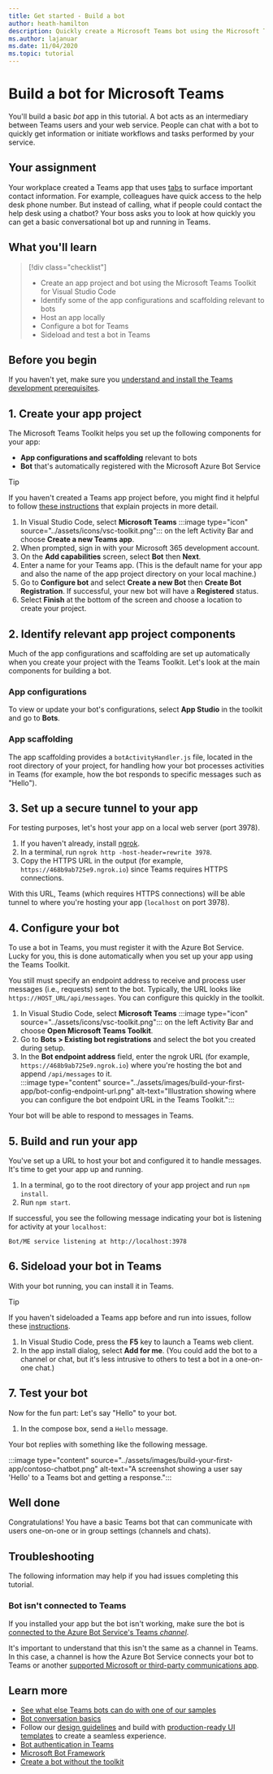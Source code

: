 ```yaml
---
title: Get started - Build a bot
author: heath-hamilton
description: Quickly create a Microsoft Teams bot using the Microsoft Teams Toolkit.
ms.author: lajanuar
ms.date: 11/04/2020
ms.topic: tutorial
---
```

# Build a bot for Microsoft Teams

You'll build a basic *bot* app in this tutorial. A bot acts as an intermediary between Teams users and your web service. People can chat with a bot to quickly get information or initiate workflows and tasks performed by your service.

## Your assignment

Your workplace created a Teams app that uses [tabs](../build-your-first-app/build-personal-tab.md) to surface important contact information. For example, colleagues have quick access to the help desk phone number. But instead of calling, what if people could contact the help desk using a chatbot? Your boss asks you to look at how quickly you can get a basic conversational bot up and running in Teams.

## What you'll learn

> [!div class="checklist"]
>
> * Create an app project and bot using the Microsoft Teams Toolkit for Visual Studio Code
> * Identify some of the app configurations and scaffolding relevant to bots
> * Host an app locally
> * Configure a bot for Teams
> * Sideload and test a bot in Teams

## Before you begin

If you haven't yet, make sure you [understand and install the Teams development prerequisites](build-first-app-overview.md#get-prerequisites).

## 1. Create your app project

The Microsoft Teams Toolkit helps you set up the following components for your app:

* **App configurations and scaffolding** relevant to bots
* **Bot** that's automatically registered with the Microsoft Azure Bot Service

> [!TIP]
> If you haven't created a Teams app project before, you might find it helpful to follow [these instructions](../build-your-first-app/build-and-run.md) that explain projects in more detail.

1. In Visual Studio Code, select **Microsoft Teams** :::image type="icon" source="../assets/icons/vsc-toolkit.png"::: on the left Activity Bar and choose **Create a new Teams app**.
1. When prompted, sign in with your Microsoft 365 development account.
1. On the **Add capabilities** screen, select **Bot** then **Next**.
1. Enter a name for your Teams app. (This is the default name for your app and also the name of the app project directory on your local machine.)
1. Go to **Configure bot** and select **Create a new Bot** then **Create Bot Registration**. If successful, your new bot will have a **Registered** status.
1. Select **Finish** at the bottom of the screen and choose a location to create your project.

## 2. Identify relevant app project components

Much of the app configurations and scaffolding are set up automatically when you create your project with the Teams Toolkit. Let's look at the main components for building a bot.

### App configurations

To view or update your bot's configurations, select **App Studio** in the toolkit and go to **Bots**.

### App scaffolding

The app scaffolding provides a `botActivityHandler.js` file, located in the root directory of your project, for handling how your bot processes activities in Teams (for example, how the bot responds to specific messages such as "Hello").

## 3. Set up a secure tunnel to your app

For testing purposes, let's host your app on a local web server (port 3978).

1. If you haven't already, install [ngrok](https://ngrok.com/download).
1. In a terminal, run `ngrok http -host-header=rewrite 3978`.
1. Copy the HTTPS URL in the output (for example, `https://468b9ab725e9.ngrok.io`) since Teams requires HTTPS connections.

With this URL, Teams (which requires HTTPS connections) will be able tunnel to where you're hosting your app (`localhost` on port 3978).

## 4. Configure your bot

To use a bot in Teams, you must register it with the Azure Bot Service. Lucky for you, this is done automatically when you set up your app using the Teams Toolkit.

You still must specify an endpoint address to receive and process user messages (i.e., requests) sent to the bot. Typically, the URL looks like `https://HOST_URL/api/messages`. You can configure this quickly in the toolkit.

1. In Visual Studio Code, select **Microsoft Teams** :::image type="icon" source="../assets/icons/vsc-toolkit.png"::: on the left Activity Bar and choose **Open Microsoft Teams Toolkit**.
1. Go to **Bots > Existing bot registrations** and select the bot you created during setup.
1. In the **Bot endpoint address** field, enter the ngrok URL (for example, `https://468b9ab725e9.ngrok.io`) where you're hosting the bot and append `/api/messages` to it.<br/>
    :::image type="content" source="../assets/images/build-your-first-app/bot-config-endpoint-url.png" alt-text="Illustration showing where you can configure the bot endpoint URL in the Teams Toolkit.":::

Your bot will be able to respond to messages in Teams.

## 5. Build and run your app

You've set up a URL to host your bot and configured it to handle messages. It's time to get your app up and running.

1. In a terminal, go to the root directory of your app project and run `npm install`.
1. Run `npm start`.

If successful, you see the following message indicating your bot is listening for activity at your `localhost`:

`Bot/ME service listening at http://localhost:3978`

## 6. Sideload your bot in Teams

With your bot running, you can install it in Teams.

> [!TIP]
> If you haven't sideloaded a Teams app before and run into issues, follow these [instructions](../build-your-first-app/build-and-run.md#4-sideload-your-app-in-teams).

1. In Visual Studio Code, press the **F5** key to launch a Teams web client.
1. In the app install dialog, select **Add for me**. (You could add the bot to a channel or chat, but it's less intrusive to others to test a bot in a one-on-one chat.)

## 7. Test your bot

Now for the fun part: Let's say "Hello" to your bot.

1. In the compose box, send a `Hello` message.

Your bot replies with something like the following message.

:::image type="content" source="../assets/images/build-your-first-app/contoso-chatbot.png" alt-text="A screenshot showing a user say 'Hello' to a Teams bot and getting a response.":::

## Well done

Congratulations! You have a basic Teams bot that can communicate with users one-on-one or in group settings (channels and chats).

## Troubleshooting

The following information may help if you had issues completing this tutorial.

### Bot isn't connected to Teams

If you installed your app but the bot isn't working, make sure the bot is [connected to the Azure Bot Service's Teams *channel*](https://docs.microsoft.com/azure/bot-service/channel-connect-teams?view=azure-bot-service-4.0&preserve-view=true).

It's important to understand that this isn't the same as a channel in Teams. In this case, a channel is how the Azure Bot Service connects your bot to Teams or another [supported Microsoft or third-party communications app](https://docs.microsoft.com/azure/bot-service/bot-service-channels-reference?view=azure-bot-service-4.0&preserve-view=true).

## Learn more

* [See what else Teams bots can do with one of our samples](https://github.com/microsoft/BotBuilder-Samples#teams-samples)
* [Bot conversation basics](../bots/how-to/conversations/conversation-basics.md)
* Follow our [design guidelines](../bots/design/bots.md) and build with [production-ready UI templates](../concepts/design/design-teams-app-ui-templates.md) to create a seamless experience.
* [Bot authentication in Teams](../bots/how-to/authentication/auth-flow-bot.md)
* [Microsoft Bot Framework](https://dev.botframework.com/)
* [Create a bot without the toolkit](https://github.com/microsoft/BotBuilder-Samples/tree/main/samples/javascript_nodejs/57.teams-conversation-bot)
